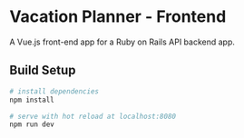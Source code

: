 # Vacation Planner - Frontend

A Vue.js front-end app for a Ruby on Rails API backend app.

## Build Setup

``` bash
# install dependencies
npm install

# serve with hot reload at localhost:8080
npm run dev

```
